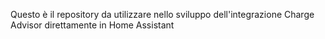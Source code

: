 Questo è il repository da utilizzare nello sviluppo dell'integrazione Charge Advisor direttamente in Home Assistant
